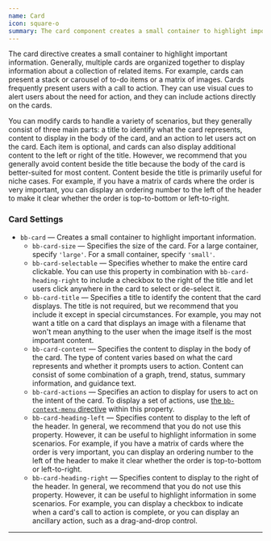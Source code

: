 ```yaml
---
name: Card
icon: square-o
summary: The card component creates a small container to highlight important information.
---
```


The card directive creates a small container to highlight important information. Generally, multiple cards are organized together to display information about a collection of related items. For example, cards can present a stack or carousel of to-do items or a matrix of images. Cards frequently present users with a call to action. They can use visual cues to alert users about the need for action, and they can include actions directly on the cards.

You can modify cards to handle a variety of scenarios, but they generally consist of three main parts: a title to identify what the card represents, content to display in the body of the card, and an action to let users act on the card. Each item is optional, and cards can also display additional content to the left or right of the title. However, we recommend that you generally avoid content beside the title because the body of the card is better-suited for most content. Content beside the title is primarily useful for niche cases. For example, if you have a matrix of cards where the order is very important, you can display an ordering number to the left of the header to make it clear whether the order is top-to-bottom or left-to-right.

<!--
Cards can modify cards to handle a variety of scenarios, but they generally consist of three main parts: a title, content, and action. The title identifies what the card represents; the content specifies what to display in the body of the card; and the action allows users to act on the intent of the card. Each item is optional, and cards can also display additional content to the left or right of the title. However, we recommend that you generally avoid content beside the title, which is primarily useful for niche cases. For example, if you have a matrix of cards where the order is very important, you can display an ordering number to the left of the header to make it clear whether the order is top-to-bottom or left-to-right.
-->

### Card Settings ###
- `bb-card` &mdash; Creates a small container to highlight important information.
    - `bb-card-size` &mdash; Specifies the size of the card. For a large container, specify `'large'`. For a small container, specify `'small'`.
    - `bb-card-selectable` &mdash; Specifies whether to make the entire card clickable. You can use this property in combination with `bb-card-heading-right` to include a checkbox to the right of the title and let users click anywhere in the card to select or de-select it.
    - `bb-card-title` &mdash; Specifies a title to identify the content that the card displays. The title is not required, but we recommend that you include it except in special circumstances. For example, you may not want a title on a card that displays an image with a filename that won't mean anything to the user when the image itself is the most important content.
    - `bb-card-content` &mdash; Specifies the content to display in the body of the card. The type of content varies based on what the card represents and whether it prompts users to action. Content can consist of some combination of a graph, trend, status, summary information, and guidance text.
    - `bb-card-actions` &mdash; Specifies an action to display for users to act on the intent of the card. To display a set of actions, use [the `bb-context-menu` directive](../contextmenu) within this property.
    - `bb-card-heading-left` &mdash; Specifies content to display to the left of the header. In general, we recommend that you do not use this property. However, it can be useful to highlight information in some scenarios. For example, if you have a matrix of cards where the order is very important, you can display an ordering number to the left of the header to make it clear whether the order is top-to-bottom or left-to-right.
    - `bb-card-heading-right` &mdash; Specifies content to display to the right of the header. In general, we recommend that you do not use this property. However, it can be useful to highlight information in some scenarios. For example, you can display a checkbox to indicate when a card's call to action is complete, or you can display an ancillary action, such as a drag-and-drop control. 

---
